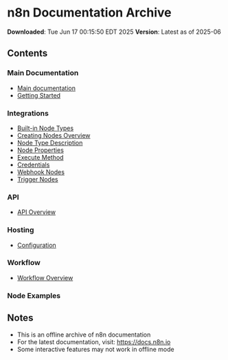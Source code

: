 # n8n Documentation Archive
**Downloaded**: Tue Jun 17 00:15:50 EDT 2025
**Version**: Latest as of 2025-06

## Contents

### Main Documentation
- [Main documentation](index.md)
- [Getting Started](getting-started.md)

### Integrations
- [Built-in Node Types](integrations/builtin/node-types.md)
- [Creating Nodes Overview](integrations/creating-nodes/overview.md)
- [Node Type Description](integrations/creating-nodes/node-type-description.md)
- [Node Properties](integrations/creating-nodes/properties.md)
- [Execute Method](integrations/creating-nodes/execute-method.md)
- [Credentials](integrations/creating-nodes/credentials.md)
- [Webhook Nodes](integrations/creating-nodes/webhook-node.md)
- [Trigger Nodes](integrations/creating-nodes/trigger-node.md)

### API
- [API Overview](api/overview.md)

### Hosting
- [Configuration](hosting/configuration.md)

### Workflow
- [Workflow Overview](workflow/overview.md)

### Node Examples


## Notes
- This is an offline archive of n8n documentation
- For the latest documentation, visit: https://docs.n8n.io
- Some interactive features may not work in offline mode
